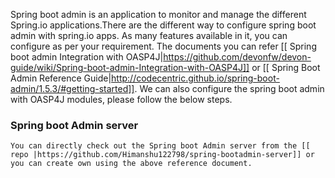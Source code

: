 Spring boot admin is an application to monitor and manage the different Spring.io applications.There are the different way to configure spring boot admin with spring.io apps. As many features available in it, you can configure as per your requirement. The documents you can refer [[ Spring boot admin Integration with OASP4J|https://github.com/devonfw/devon-guide/wiki/Spring-boot-admin-Integration-with-OASP4J]]  or  [[ Spring Boot Admin Reference Guide|http://codecentric.github.io/spring-boot-admin/1.5.3/#getting-started]].  We can also configure the spring boot admin with OASP4J modules, please follow the below steps. 

###  Spring boot Admin server
    You can directly check out the Spring boot Admin server from the [[ repo |https://github.com/Himanshu122798/spring-bootadmin-server]] or you can create own using the above reference document. 
 